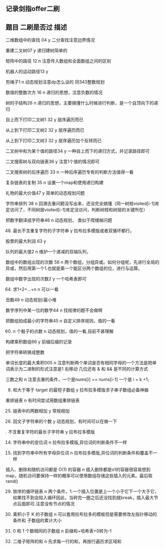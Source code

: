 ## 记录剑指offer二刷

## 题目                                 二刷是否过            描述
  
二维数组中的查找 04                       y                 二分查找注意边界情况

重建二叉树07                               y                     递归建树简单的

矩阵中的路径 12                           n                   注意传入数组和全面数组之间的区别

机器人的运动路径13                             y                 

剪绳子1                                  n                      动态规划注意dp怎么设的  同343整数规划

数值的整数次方 16                            n                    递归的思想，注意负数的情况                   

树的子结构26                              n                      递归的思想，主要搞懂什么时候进行判断，是一个自顶向下的递归

自上而下打印二叉树1 32                      y                      层序遍历而已

从上到下打印二叉树2 32                     y                          层序遍历而已

从上到下打印二叉树3 32                    y                        层序遍历加个反转而已
  
二叉树中和为某个值的路径34                  y                        一种自上而下的递归方式，并记录路径即可

二叉搜索树与双向链表36                      y                        注意1个值的情况即可     

二叉搜索树的后序遍历 33                    n                         一种后序遍历专有的判断方法值得一看

复杂链表的复制 35                          n                         设置一个map和使用递归构建

礼物的最大价值47                            y                          简单的动态规划问题

字符串排列 38                               n                          回溯去重问题没写出来，还没完全搞懂（同一树枝visited[i-1]肯定访问了，不同树层visited[i-1]肯定没访问，判断树枝和树层的关键所在）

把数字翻译成字符串46                        n                          动态规划， 类似于爬楼梯问题

48. 最长不含重复字符的子字符串                y                           拉布拉多模版或者双循环都行。

股票的最大利润 63                          y                            

队列的最大值2                              n                                 维护一个递减的双端队列，

数组中的数组出现的次数 56                    n                                  两个数组，分组异或。如何分组呢，先进行全局的异或，然后用第一个1.也就是第一个能区分两个数组的位，进行与运算。

数组中数字出现的次数2                       y                                    一个哈希表即可

64. 求1+2+…+n                              n                                  可以一看

丑数49                                      n                                  动态规划/最小堆

数字序列中某一位的数字44                        n                                  找规律的题不会做啊

把数组拍成最小的字符串45                      n                                    自定义排序规则，值的一看

60. n 个骰子的点数                           n                                    动态规划，值的一看,目前不甚理解

构建乘积数组66                               y                                     前缀后缀的记录  

把字符串转换成整数  

单词长度的最大乘积005                       n                                    注意判断两个单词是否有相同字母的一个方法是把单词表示为二进制的形式注意是1 右移动 几位还有 & 和 && 是不同的计算方式


三数之和                                     n                                  注意去重的条件，一个是nums[i] == nums[i-1] 一个是 i =  k  +1;

008. 和大于等于 target 的最短子数组          y                                     拉布拉多模版求子串子数组必备神器

   
重排链表                                    n                                    有时间尝试用数组重排链表

025. 链表中的两数相加                          y                                    常规相加

20. 回文子字符串的个数                        y                                    动态规划，有时间可以在做一下
     
. 不含重复字符的最长子字符串                    y                                      拉布拉多模版
  
 014. 字符串中的变位词                          n                                    拉布拉多模版,异位词的判断条件不一样

438. 找到字符串中所有字母异位词                  n                                        拉布拉多模版,异位词的判断条件和覆盖不一样
      
插入、删除和随机访问都是 O(1) 的容器            n                                        插入删除都是o1的容器很容易想到map，随机访问要保持一样的概率可以使用数组存储这些插入的元素。最后取rand()

029. 排序的循环链表                          n                                        两个条件，1.一个插入位置是上一个小于它下一个大于它，如果找不到会陷入循环因此，当转完一圈之后还没找到就break，插入最大节点后面即可.注意没有节点的情况
    
009. 乘积小于 K 的子数组                      n                                          可以套用拉布拉多的模板但是需要修改左指针移动的条件和   子数组的累计大小

011. 0 和 1 个数相同的子数组                  n                                        前缀和+哈希表+0转为-1


013. 二维子矩阵的和                          n                                        先求每一行的和，再按行遍历求区域和

  

